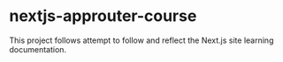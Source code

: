 # nextjs-approuter-course
This project follows attempt to follow and reflect the Next.js site learning documentation.
